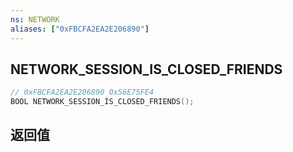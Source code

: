 ```yaml
---
ns: NETWORK
aliases: ["0xFBCFA2EA2E206890"]
---
```

## NETWORK_SESSION_IS_CLOSED_FRIENDS

```c
// 0xFBCFA2EA2E206890 0x56E75FE4
BOOL NETWORK_SESSION_IS_CLOSED_FRIENDS();
```


## 返回值
